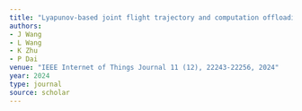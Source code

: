 ```yaml
---
title: "Lyapunov-based joint flight trajectory and computation offloading optimization for UAV-assisted vehicular networks"
authors:
- J Wang
- L Wang
- K Zhu
- P Dai
venue: "IEEE Internet of Things Journal 11 (12), 22243-22256, 2024"
year: 2024
type: journal
source: scholar
---
```

